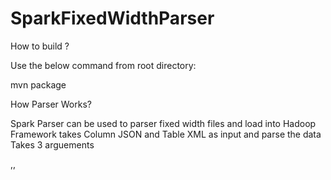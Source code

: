 # SparkFixedWidthParser

How to build ?

Use the below command from root directory:

mvn package

How Parser Works?

Spark Parser can be used to parser fixed width files and load into Hadoop
Framework takes Column JSON and Table XML as input and parse the data
Takes 3 arguements

<Column JSON>,<Table XML>,<Run Date>

